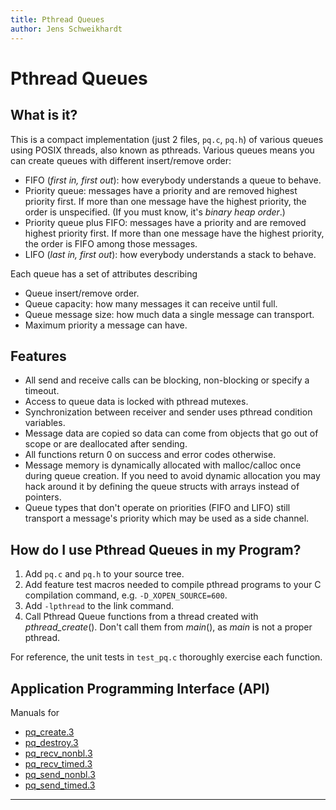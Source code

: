```yaml
---
title: Pthread Queues
author: Jens Schweikhardt
---
```


# Pthread Queues

## What is it?

This is a compact implementation (just 2 files, `pq.c`, `pq.h`)
of various queues using POSIX threads, also known as pthreads.
Various queues means you can create queues with different
insert/remove order:

* FIFO (_first in, first out_): how everybody understands a queue to behave.
* Priority queue: messages have a priority and are removed highest priority
  first. If more than one message have the highest priority, the order is
  unspecified. (If you must know, it's _binary heap order_.)
* Priority queue plus FIFO: messages have a priority and are removed highest
  priority first. If more than one message have the highest priority, the order
  is FIFO among those messages.
* LIFO (_last in, first out_): how everybody understands a stack to behave.

Each queue has a set of attributes describing

* Queue insert/remove order.
* Queue capacity: how many messages it can receive until full.
* Queue message size: how much data a single message can transport.
* Maximum priority a message can have.

## Features

* All send and receive calls can be blocking, non-blocking or specify a timeout.
* Access to queue data is locked with pthread mutexes.
* Synchronization between receiver and sender uses pthread condition variables.
* Message data are copied so data can come from objects that go out of
  scope or are deallocated after sending.
* All functions return 0 on success and error codes otherwise.
* Message memory is dynamically allocated with malloc/calloc once during queue
  creation. If you need to avoid dynamic allocation you may hack around it by
  defining the queue structs with arrays instead of pointers.
* Queue types that don't operate on priorities (FIFO and LIFO) still transport
  a message's priority which may be used as a side channel.

## How do I use Pthread Queues in my Program?

1. Add `pq.c` and `pq.h` to your source tree.
2. Add feature test macros needed to compile pthread programs to your
   C compilation command, e.g. `-D_XOPEN_SOURCE=600`.
3. Add `-lpthread` to the link command.
4. Call Pthread Queue functions from a thread created with *pthread_create*().
   Don't call them from *main*(), as *main* is not a proper pthread.

For reference, the unit tests in `test_pq.c` thoroughly exercise each
function.

## Application Programming Interface (API)

Manuals for

* [pq_create.3](#pq_create)
* [pq_destroy.3](#pq_destroy)
* [pq_recv_nonbl.3](#pq_recv_nonbl)
* [pq_recv_timed.3](#pq_recv_timed)
* [pq_send_nonbl.3](#pq_send_nonbl)
* [pq_send_timed.3](#pq_send_timed)

---
